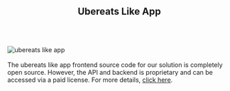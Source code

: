 <h2 style="text-align:center">Ubereats Like App</h2><br/><br/>

![ubereats like app](https://admin.ninjascode.com/wp-content/uploads/2025/repoImages/Raymond/Ubereats%20Like%20App.webp) <br/><br/>The ubereats like app frontend source code for our solution is completely open source. However, the API and backend is proprietary and can be accessed via a paid license. For more details, <a href="https://enatega.com/?utm_source=github&utm_medium=repo&utm_campaign=raymond-ubereats-like-app" target="_blank">click here</a>.

